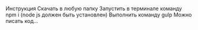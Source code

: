 Инструкция
Скачать в любую папку
Запустить в терминале команду npm i (node js должен быть установлен)
Выполнить команду gulp
Можно писать код...
